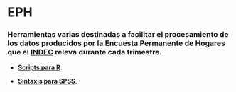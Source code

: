 # EPH

### Herramientas varias destinadas a facilitar el procesamiento de los datos producidos por la Encuesta Permanente de Hogares que el [INDEC](https://www.indec.gob.ar/) releva durante cada trimestre.


* [**Scripts para R**](https://github.com/pablinte/eph/tree/master/R). 

* [**Sintaxis para SPSS**](https://github.com/pablinte/eph/tree/master/spss).
